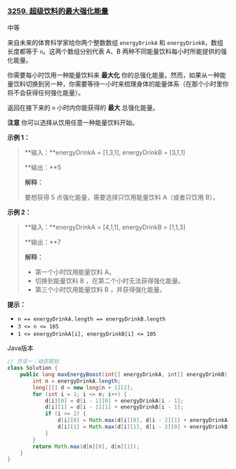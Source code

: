 ### [3259. 超级饮料的最大强化能量](https://leetcode.cn/problems/maximum-energy-boost-from-two-drinks/)

中等

来自未来的体育科学家给你两个整数数组 `energyDrinkA` 和 `energyDrinkB`，数组长度都等于 `n`。这两个数组分别代表 A、B 两种不同能量饮料每小时所能提供的强化能量。

你需要每小时饮用一种能量饮料来 **最大化** 你的总强化能量。然而，如果从一种能量饮料切换到另一种，你需要等待一小时来梳理身体的能量体系（在那个小时里你将不会获得任何强化能量）。

返回在接下来的 `n` 小时内你能获得的 **最大** 总强化能量。

**注意** 你可以选择从饮用任意一种能量饮料开始。

**示例 1：**

> **输入：**energyDrinkA = [1,3,1], energyDrinkB = [3,1,1]
>
> **输出：**5
>
> **解释：**
>
> 要想获得 5 点强化能量，需要选择只饮用能量饮料 A（或者只饮用 B）。

**示例 2：**

> **输入：**energyDrinkA = [4,1,1], energyDrinkB = [1,1,3]
>
> **输出：**7
>
> **解释：**
>
> - 第一个小时饮用能量饮料 A。
> - 切换到能量饮料 B ，在第二个小时无法获得强化能量。
> - 第三个小时饮用能量饮料 B ，并获得强化能量。

**提示：**

- `n == energyDrinkA.length == energyDrinkB.length`
- `3 <= n <= 105`
- `1 <= energyDrinkA[i], energyDrinkB[i] <= 105`

Java版本

```java
// 方法一：动态规划
class Solution {
    public long maxEnergyBoost(int[] energyDrinkA, int[] energyDrinkB) {
        int n = energyDrinkA.length;
        long[][] d = new long[n + 1][2];
        for (int i = 1; i <= n; i++) {
            d[i][0] = d[i - 1][0] + energyDrinkA[i - 1];
            d[i][1] = d[i - 1][1] + energyDrinkB[i - 1];
            if (i >= 2) {
                d[i][0] = Math.max(d[i][0], d[i - 2][1] + energyDrinkA[i - 1]);
                d[i][1] = Math.max(d[i][1], d[i - 2][0] + energyDrinkB[i - 1]);
            }
        }
        return Math.max(d[n][0], d[n][1]);
    }
}
```

